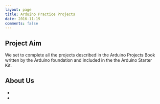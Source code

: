 ```yaml
---
layout: page
title: Arduino Practice Projects
date: 2016-11-19
comments: false
---
```

 

## Project Aim
We set to complete all the projects described in the
Arduino Projects Book written by the Arduino foundation 
and included in the the Arduino Starter Kit. 


## About Us
* 
*
